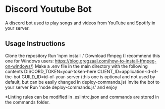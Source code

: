 # Discord Youtube Bot

A discord bot used to play songs and videos from YouTube and Spotify in your server.

## Usage Instructions
Clone the repository
Run 'npm install .'
Download ffmpeg (I recommend this one for Windows users: https://blog.gregzaal.com/how-to-install-ffmpeg-on-windows/)
Make a .env file in the main directory with the following contents
    DISCORD_TOKEN=your-token-here
    CLIENT_ID=application-id-of-the-bot
    GUILD_ID=id-of-your-server (this one is optional and not used by default, but can be easily changed in deploy-commands.js)
Invite the bot to your server
Run 'node deploy-commands.js' and enjoy

*Linting rules can be modified in .eslintrc.json and commands are stored in the commands folder.